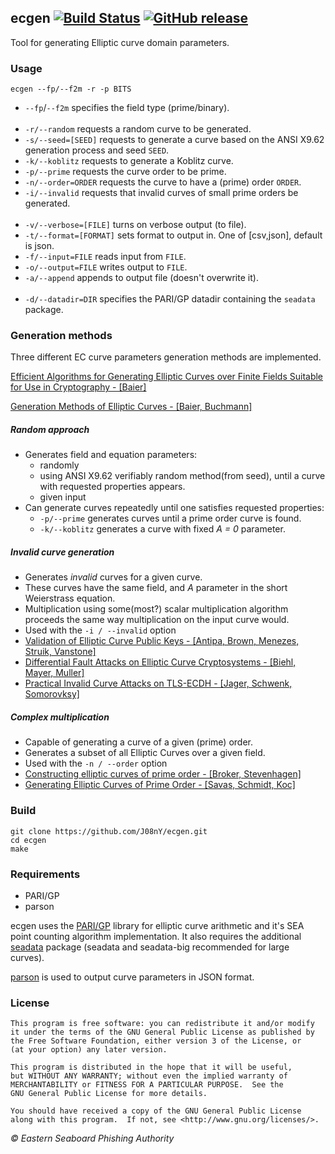 ## ecgen [![Build Status](https://travis-ci.org/J08nY/ecgen.svg?branch=master)](https://travis-ci.org/J08nY/ecgen) [![GitHub release](https://img.shields.io/github/release/J08nY/ecgen.svg)](https://github.com/J08nY/ecgen/releases/latest)

Tool for generating Elliptic curve domain parameters.

### Usage

	ecgen --fp/--f2m -r -p BITS

 - `--fp`/`--f2m` specifies the field type (prime/binary).
<br/><br/>
 - `-r/--random` requests a random curve to be generated.
 - `-s/--seed=[SEED]` requests to generate a curve based on the ANSI X9.62 generation process and seed `SEED`.
 - `-k/--koblitz` requests to generate a Koblitz curve.
 - `-p/--prime` requests the curve order to be prime.
 - `-n/--order=ORDER` requests the curve to have a (prime) order `ORDER`.
 - `-i/--invalid` requests that invalid curves of small prime orders be generated.
<br/><br/>
 - `-v/--verbose=[FILE]` turns on verbose output (to file).
 - `-t/--format=[FORMAT]` sets format to output in. One of \[csv,json\], default is json.
 - `-f/--input=FILE` reads input from `FILE`.
 - `-o/--output=FILE` writes output to `FILE`.
 - `-a/--append` appends to output file (doesn't overwrite it).
<br/><br/>
 - `-d/--datadir=DIR` specifies the PARI/GP datadir containing the `seadata` package.

### Generation methods
Three different EC curve parameters generation methods are implemented.

[Efficient Algorithms for Generating Elliptic Curves over Finite Fields Suitable for Use in Cryptography - [Baier]](https://www.cdc.informatik.tu-darmstadt.de/reports/reports/harald_baier.diss.pdf)

[Generation Methods of Elliptic Curves - [Baier, Buchmann]](https://www.ipa.go.jp/security/enc/CRYPTREC/fy15/doc/1030_Buchmann.evaluation.pdf)

##### Random approach
 - Generates field and equation parameters:
   - randomly
   - using ANSI X9.62 verifiably random method(from seed), until a curve with requested properties appears.
   - given input
 - Can generate curves repeatedly until one satisfies requested properties:
   - `-p/--prime` generates curves until a prime order curve is found.
   - `-k/--koblitz` generates a curve with fixed *A = 0* parameter.

##### Invalid curve generation
 - Generates *invalid* curves for a given curve.
 - These curves have the same field, and *A* parameter in the short Weierstrass equation.
 - Multiplication using some(most?) scalar multiplication algorithm proceeds the same way multiplication on the input curve would.
 - Used with the `-i / --invalid` option
 - [Validation of Elliptic Curve Public Keys - [Antipa, Brown, Menezes, Struik, Vanstone]](https://www.iacr.org/archive/pkc2003/25670211/25670211.pdf)
 - [Differential Fault Attacks on Elliptic Curve Cryptosystems - [Biehl, Mayer, Muller]](http://citeseerx.ist.psu.edu/viewdoc/download?doi=10.1.1.107.3920&rep=rep1&type=pdf)
 - [Practical Invalid Curve Attacks on TLS-ECDH - [Jager, Schwenk, Somorovksy]](http://euklid.org/pdf/ECC_Invalid_Curve.pdf)

##### Complex multiplication
 - Capable of generating a curve of a given (prime) order.
 - Generates a subset of all Elliptic Curves over a given field.
 - Used with the `-n / --order` option
 - [Constructing elliptic curves of prime order - [Broker, Stevenhagen]](https://arxiv.org/abs/0712.2022)
 - [Generating Elliptic Curves of Prime Order - [Savas, Schmidt, Koc]](http://people.oregonstate.edu/~schmidtt/ourPapers/SavasKoc/ches01curve.pdf)


### Build


	git clone https://github.com/J08nY/ecgen.git
	cd ecgen
	make

### Requirements

 - PARI/GP
 - parson

ecgen uses the [PARI/GP](http://pari.math.u-bordeaux.fr/) library for elliptic
curve arithmetic and it's SEA point counting algorithm implementation. It also requires the 
additional [seadata](http://pari.math.u-bordeaux.fr/packages.html) package (seadata and seadata-big recommended for large curves).

[parson](https://github.com/kgabis/parson) is used to output curve parameters in JSON format.

### License

	This program is free software: you can redistribute it and/or modify
	it under the terms of the GNU General Public License as published by
	the Free Software Foundation, either version 3 of the License, or
	(at your option) any later version.

	This program is distributed in the hope that it will be useful,
	but WITHOUT ANY WARRANTY; without even the implied warranty of
	MERCHANTABILITY or FITNESS FOR A PARTICULAR PURPOSE.  See the
	GNU General Public License for more details.

	You should have received a copy of the GNU General Public License
	along with this program.  If not, see <http://www.gnu.org/licenses/>.


*© Eastern Seaboard Phishing Authority*
